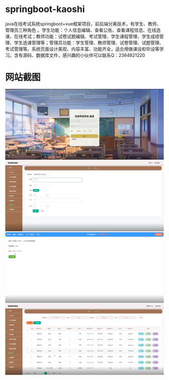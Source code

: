 # springboot-kaoshi
java在线考试系统springboot+vue框架项目，前后端分离技术，有学生、教师、管理员三种角色 。学生功能：个人信息编辑、查看公告、查看课程信息、在线选课、在线考试；教师功能：试卷试题编辑、考试管理、学生课程管理、学生成绩管理、学生选课管理等；管理员功能：学生管理、教师管理、试卷管理、试题管理、考试管理等。系统页面设计美观、内容丰富、功能齐全，适合用做课设和毕设等学习。含有源码、数据库文件，感兴趣的小伙伴可以联系Q：2364821220
# 网站截图
![image](https://github.com/hzl0898/springboot-kaoshi/blob/main/登录界面.png)
![image](https://github.com/hzl0898/springboot-kaoshi/blob/main/新增试题.png)
![image](https://github.com/hzl0898/springboot-kaoshi/blob/main/在线考试.png)
![image](https://github.com/hzl0898/springboot-kaoshi/blob/main/课程成绩管理.png)
